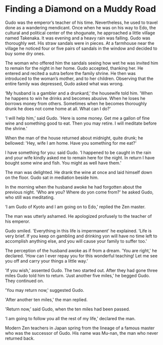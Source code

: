 # Finding a Diamond on a Muddy Road

Gudo was the emperor’s teacher of his time. Nevertheless, he used to travel done as a wandering mendicant. Once when he was on his way to Edo, the cultural and political center of the shogunate, he approached a little village named Takenaka. It was evening and a heavy rain was falling. Gudo was thoroughly wet. His straw sandals were in pieces. At a farmhouse near the village he noticed four or five pairs of sandals in the window and decided to buy some dry ones.

The woman who offered him the sandals seeing how wet he was invited him to remain for the night in her home. Gudo accepted, thanking her. He entered and recited a sutra before the family shrine. He then was introduced to the woman’s mother, and to her children. Observing that the entire family was depressed, Gudo asked what was wrong.

‘My husband is a gambler and a drunkard,’ the housewife told him. 'When he happens to win he drinks and becomes abusive. When he loses he borrows money from others. Sometimes when he becomes thoroughly drunk he does not come home at all. What can I do?'

‘I will help him,’ said Gudo. 'Here is some money. Get me a gallon of fine wine and something good to eat. Then you may retire. I will meditate before the shrine.'

When the man of the house returned about midnight, quite drunk; he bellowed: 'Hey, wife I am home. Have you something for me eat?'

I have something for you: said Gudo. ‘I happened to be caught in the rain and your wife kindly asked me to remain here for the night. In return I have bought some wine and fish. You might as well have them.'

The man was delighted. He drank the wine at once and laid himself down on the floor. Gudo sat in mediation beside him.

In the morning when the husband awoke he had forgotten about the previous night. 'Who are you? Where do yon come from?' he asked Gudo, who still was meditating.

‘I am Gudo of Kyoto and I am going on to Edo,' replied the Zen master.

The man was utterly ashamed. He apologized profusely to the teacher of his emperor.

Gudo smiled. 'Everything in this life is impermanent' he explained. ‘Life is very brief. If you keep on gambling and drinking yon will have no time left to accomplish anything else, and you will cause your family to suffer too.'

The perception of the husband awoke as if from a dream. 'You are right,' he declared. 'How can I ever repay you for this wonderful teaching! Let me see you off and carry your things a little way.’

'If you wish,' assented Gudo. The two started out. After they had gone three miles Gudo told him to return. ‘Just another five miles,’ he begged Gudo. They continued on.

'You may return now,' suggested Gudo.

'After another ten miles,' the man replied.

'Return now,’ said Gudo, when the ten miles had been passed.

‘I am going to follow you all the rest of my life,' declared the man.

Modern Zen teachers in Japan spring from the lineage of a famous master who was the successor of Gudo. His name was Mu-nan, the man who never returned back.
